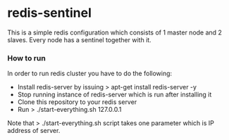# redis-sentinel

This is a simple redis configuration which consists of 1 master node and 2 slaves. Every node has a sentinel together with it.

### How to run

In order to run redis cluster you have to do the following:
 - Install redis-server by issuing > apt-get install redis-server -y
 - Stop running instance of redis-server which is run after installing it
 - Clone this repository to your redis server
 - Run > ./start-everything.sh 127.0.0.1

Note that > ./start-everything.sh script takes one parameter which is IP address of server.
